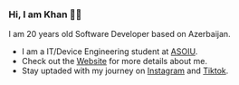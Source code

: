 ### Hi, I am Khan 👋🏻

I am 20 years old Software Developer based on Azerbaijan.<br/>
  - I am a IT/Device Engineering student at [ASOIU](https://asoiu.edu.az/).
  - Check out the [Website](https://khandev.netlify.app/) for more details about me.
  - Stay uptaded with my journey on [Instagram](https://www.instagram.com/safaroovxan/) and [Tiktok](https://tiktok.com/safaroovkhan/).

    


